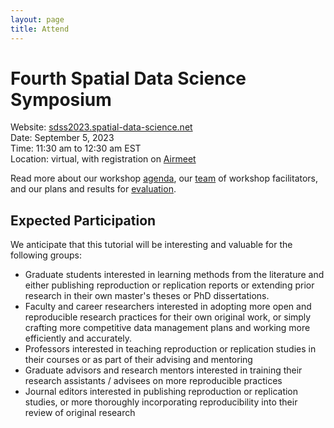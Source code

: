 ```yaml
---
layout: page
title: Attend
---
```


# Fourth Spatial Data Science Symposium

Website:  [sdss2023.spatial-data-science.net](http://sdss2023.spatial-data-science.net/)  
Date: September 5, 2023  
Time: 11:30 am to 12:30 am EST  
Location: virtual, with registration on [Airmeet](https://www.airmeet.com/e/5b9bebf0-f574-11ed-ba17-6b737e1a0f4c)  

Read more about our workshop [agenda](About), our [team](Team) of workshop facilitators, and our plans and results for [evaluation](Evaluation).

## Expected Participation

We anticipate that this tutorial will be interesting and valuable for the following groups:

- Graduate students interested in learning methods from the literature and either publishing reproduction or replication reports or extending prior research in their own master's theses or PhD dissertations.
- Faculty and career researchers interested in adopting more open and reproducible research practices for their own original work, or simply crafting more competitive data management plans and working more efficiently and accurately.
- Professors interested in teaching reproduction or replication studies in their courses or as part of their advising and mentoring
- Graduate advisors and research mentors interested in training their research assistants / advisees on more reproducible practices
- Journal editors interested in publishing reproduction or replication studies, or more thoroughly incorporating reproducibility into their review of original research
